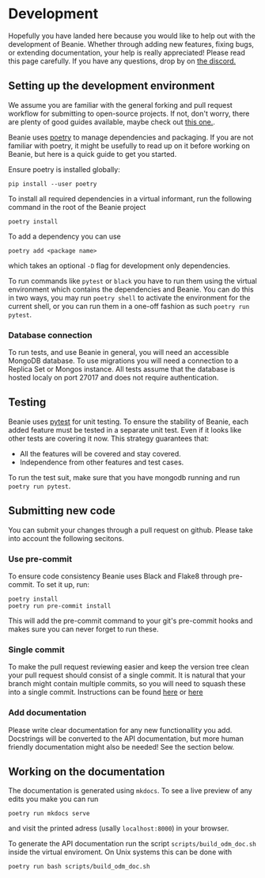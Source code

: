 # Development

Hopefully you have landed here because you would like to help out with the development of Beanie. Whether through adding new features, fixing bugs, or extending documentation, your help is really appreciated! Please read this page carefully. If you have any questions, drop by on [the discord.](https://discord.com/invite/ZTTnM7rMaz)

## Setting up the development environment

We assume you are familiar with the general forking and pull request workflow for submitting to open-source projects. If not, don't worry, there are plenty of good guides available, maybe check out [this one.](https://www.atlassian.com/git/tutorials/comparing-workflows/forking-workflow).

Beanie uses [poetry](https://python-poetry.org/) to manage dependencies and packaging.
If you are not familiar with poetry, it might be usefully to read up on it before working on Beanie, but here is a quick guide to get you started.

Ensure poetry is installed globally:
```shell
pip install --user poetry 
```

To install all required dependencies in a virtual informant, run the following command in the root of the Beanie project
```shell
poetry install
```

To add a dependency you can use 
```shell
poetry add <package name>
```
which takes an optional `-D` flag for development only dependencies.

To run commands like `pytest` or `black` you have to run them using the virtual environment which contains the dependencies and Beanie. You can do this in two ways, you may run `poetry shell` to activate the environment for the current shell, or you can run them in a one-off fashion as such `poetry run pytest`.

### Database connection

To run tests, and use Beanie in general, you will need an accessible MongoDB database. To use migrations you will need a connection to a Replica Set or Mongos instance. All tests assume that the database is hosted localy on port 27017 and does not require authentication.


## Testing

Beanie uses [pytest](https://docs.pytest.org) for unit testing. To ensure the stability of Beanie, each added feature must be tested in a separate unit test. Even if it looks like other tests are covering it now. This strategy guarantees that:

- All the features will be covered and stay covered. 
- Independence from other features and test cases.

To run the test suit, make sure that you have mongodb running and run `poetry run pytest`.

## Submitting new code

You can submit your changes through a pull request on github. Please take into account the following secitons.

### Use pre-commit

To ensure code consistency Beanie uses Black and Flake8 through pre-commit. To set it up, run:

```shell
poetry install
poetry run pre-commit install
```

This will add the pre-commit command to your git's pre-commit hooks and makes sure you can never forget to run these. 

### Single commit

To make the pull request reviewing easier and keep the version tree clean your pull request should consist of a single commit. It is natural that your branch might contain multiple commits, so you will need to squash these into a single commit. Instructions can be found [here](https://www.internalpointers.com/post/squash-commits-into-one-git) or [here](https://medium.com/@slamflipstrom/a-beginners-guide-to-squashing-commits-with-git-rebase-8185cf6e62ec)

### Add documentation

Please write clear documentation for any new functionallity you add. Docstrings will be converted to the API documentation, but more human friendly documentation might also be needed! See the section below.

## Working on the documentation

The documentation is generated using `mkdocs`.  To see a live preview of any edits you make you can run
```shell
poetry run mkdocs serve
```
and visit the printed adress (usally `localhost:8000`) in your browser.

To generate the API documentation run the script `scripts/build_odm_doc.sh` inside the virtual enviroment. On Unix systems this can be done with

```shell
poetry run bash scripts/build_odm_doc.sh
```
